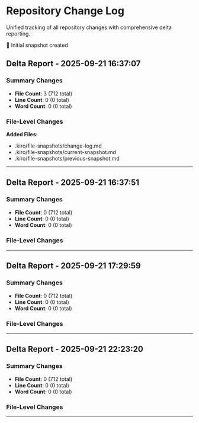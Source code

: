 # Repository Change Log

Unified tracking of all repository changes with comprehensive delta reporting.

📝 Initial snapshot created

## Delta Report - 2025-09-21 16:37:07

### Summary Changes
- **File Count**: 3 (712 total)
- **Line Count**: 0 (0 total)
- **Word Count**: 0 (0 total)

### File-Level Changes
**Added Files:**
- .kiro/file-snapshots/change-log.md
- .kiro/file-snapshots/current-snapshot.md
- .kiro/file-snapshots/previous-snapshot.md

---


## Delta Report - 2025-09-21 16:37:51

### Summary Changes
- **File Count**: 0 (712 total)
- **Line Count**: 0 (0 total)
- **Word Count**: 0 (0 total)

### File-Level Changes
---


## Delta Report - 2025-09-21 17:29:59

### Summary Changes
- **File Count**: 0 (712 total)
- **Line Count**: 0 (0 total)
- **Word Count**: 0 (0 total)

### File-Level Changes
---


## Delta Report - 2025-09-21 22:23:20

### Summary Changes
- **File Count**: 0 (712 total)
- **Line Count**: 0 (0 total)
- **Word Count**: 0 (0 total)

### File-Level Changes
---

